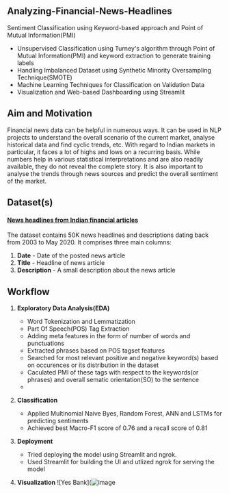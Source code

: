 ## Analyzing-Financial-News-Headlines
Sentiment Classification using Keyword-based approach and Point of Mutual Information(PMI)
* Unsupervised Classification using Turney's algorithm through Point of Mutual Information(PMI) and keyword extraction to generate training labels 
* Handling Imbalanced Dataset using Synthetic Minority Oversampling Technique(SMOTE)
* Machine Learning Techniques for Classification on Validation Data
* Visualization and Web-based Dashboarding using Streamlit

## Aim and Motivation
Financial news data can be helpful in numerous ways. It can be used in NLP projects to understand the overall scenario of the current market, analyse historical data and find cyclic trends, etc. With regard to Indian markets in particular, it faces a lot of highs and lows on a recurring basis. While numbers help in various statistical interpretations and are also readily available, they do not reveal the complete story. It is also important to analyse the trends through news sources and predict the overall sentiment of the market.

## Dataset(s)
#### [News headlines from Indian financial articles](https://www.kaggle.com/datasets/hkapoor/indian-financial-news-articles-20032020)
The dataset contains 50K news headlines and descriptions dating back from 2003 to May 2020. It comprises three main columns:
1. **Date** - Date of the posted news article 
2. **Title** - Headline of news article 
3. **Description** - A small description about the news article 

## Workflow
1. **Exploratory Data Analysis(EDA)**
   - Word Tokenization and Lemmatization 
   - Part Of Speech(POS) Tag Extraction 
   - Adding meta features in the form of number of words and punctuations 
   - Extracted phrases based on POS tagset features
   - Searched for most relevant positive and negative keyword(s) based on occurences or its distribution in the dataset
   - Caculated PMI of these tags with respect to the keywords(or phrases) and overall sematic orientation(SO) to the sentence 
   - 
  
2. **Classification**
   - Applied Multinomial Naive Byes, Random Forest, ANN and LSTMs for predicting sentiments 
   - Achieved best Macro-F1 score of 0.76 and a recall score of 0.81 

3. **Deployment**
   - Tried deploying the model using Streamlit and ngrok. 
   - Used Streamlit for building the UI and utlized ngrok for serving the model

4. **Visualization**
   ![Yes Bank](![image](https://user-images.githubusercontent.com/54955979/171029659-d7ed3133-a028-466f-9987-342fe09fb72c.png)

    
